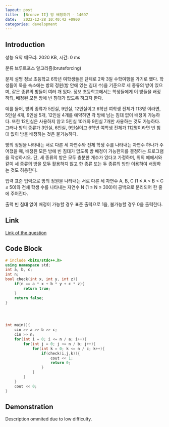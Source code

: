 ```yaml
---
layout: post
title:  [Bronze II] 방 배정하기 - 14697
date:   2022-12-28 10:40:42 +0900
categories: development
---
```


## Introduction

성능 요약
메모리: 2020 KB, 시간: 0 ms

분류
브루트포스 알고리즘(bruteforcing)

문제 설명
정보 초등학교 6학년 여학생들은 단체로 2박 3일 수학여행을 가기로 했다. 학생들이 묵을 숙소에는 방의 정원(방 안에 있는 침대 수)을 기준으로 세 종류의 방이 있으며, 같은 종류의 방들이 여러 개 있다. 정보 초등학교에서는 학생들에게 이 방들을 배정하되, 배정된 모든 방에 빈 침대가 없도록 하고자 한다.

예를 들어, 방의 종류가 5인실, 9인실, 12인실이고 6학년 여학생 전체가 113명 이라면, 5인실 4개, 9인실 5개, 12인실 4개를 예약하면 각 방에 남는 침대 없이 배정이 가능하다. 또한 12인실은 사용하지 않고 5인실 10개와 9인실 7개만 사용하는 것도 가능하다. 그러나 방의 종류가 3인실, 6인실, 9인실이고 6학년 여학생 전체가 112명이라면 빈 침대 없이 방을 배정하는 것은 불가능하다.

방의 정원을 나타내는 서로 다른 세 자연수와 전체 학생 수를 나타내는 자연수 하나가 주어졌을 때, 배정된 모든 방에 빈 침대가 없도록 방 배정이 가능한지를 결정하는 프로그램을 작성하시오. 단, 세 종류의 방은 모두 충분한 개수가 있다고 가정하며, 위의 예에서와 같이 세 종류의 방을 모두 활용하지 않고 한 종류 또는 두 종류의 방만 이용하여 배정하는 것도 허용한다.

입력
표준 입력으로 방의 정원을 나타내는 서로 다른 세 자연수 A, B, C (1 ≤ A < B < C ≤ 50)와 전체 학생 수를 나타내는 자연수 N (1 ≤ N ≤ 300)이 공백으로 분리되어 한 줄에 주어진다.

출력
빈 침대 없이 배정이 가능할 경우 표준 출력으로 1을, 불가능할 경우 0을 출력한다.

## Link

[Link of the question](https://www.acmicpc.net/problem/14697)

## Code Block

```c++
# include <bits/stdc++.h>
using namespace std;
int a, b, c;
int n;
bool check(int x, int y, int z){
    if(n == a * x + b * y + c * z){
        return true;
    }
    return false;
}




int main(){
    cin >> a >> b >> c;
    cin >> n;
    for(int i = 0; i <= n / a; i++){
        for(int j = 0; j <= n / b; j++){
            for(int k = 0; k <= n / c; k++){
                if(check(i,j,k)){
                    cout << 1;
                    return 0;
                }
            }
        }
    }
    cout << 0;
}
```

## Demonstration

Description ommited due to low difficulty.
